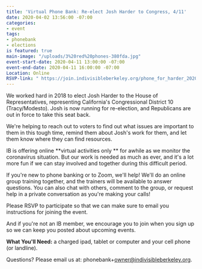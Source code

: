 ```yaml
---
title: 'Virtual Phone Bank: Re-elect Josh Harder to Congress, 4/11'
date: 2020-04-02 13:56:00 -07:00
categories:
- event
tags:
- phonebank
- elections
is featured: true
main-image: "/uploads/3%20red%20phones-380fda.jpg"
event-start-date: 2020-04-11 13:00:00 -07:00
event-end-date: 2020-04-11 16:00:00 -07:00
Location: Online
RSVP-link: " https://join.indivisibleberkeley.org/phone_for_harder_2020_04_11"
---
```


We worked hard in 2018 to elect Josh Harder to the House of Representatives, representing California's Congressional District 10 (Tracy/Modesto). Josh is now running for re-election, and Republicans are out in force to take this seat back.

We're helping to reach out to voters to find out what issues are important to them in this tough time, remind them about Josh's work for them, and let them know where they can find resources.

IB is offering online \*\*virtual activities only \*\* for awhile as we monitor the coronavirus situation. But our work is needed as much as ever, and it's a lot more fun if we can stay involved and together during this difficult period.

If you're new to phone banking or to Zoom, we'll help! We'll do an online group training together, and the trainers will be available to answer questions. You can also chat with others, comment to the group, or request help in a private conversation as you're making your calls!

Please RSVP to participate so that we can make sure to email you instructions for joining the event.

And if you're not an IB member, we encourage you to join when you sign up so we can keep you posted about upcoming events.

**What You'll Need:** a charged ipad, tablet or computer and your cell phone (or landline).

Questions? Please email us at: phonebank\+owner@indivisibleberkeley.org.